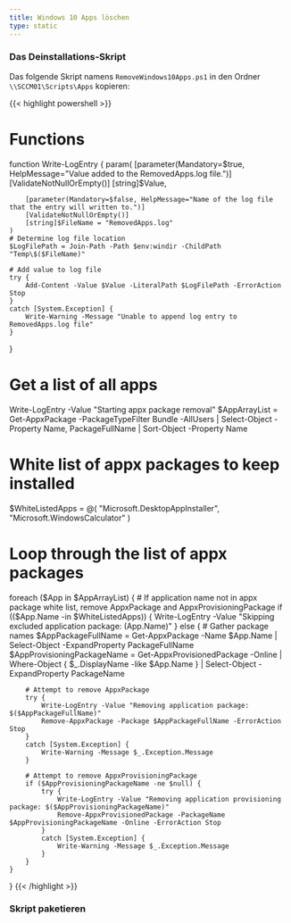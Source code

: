 ```yaml
---
title: Windows 10 Apps löschen
type: static
---
```


<!--more-->

### Das Deinstallations-Skript

Das folgende Skript namens `RemoveWindows10Apps.ps1` in den Ordner `\\SCCM01\Scripts\Apps` kopieren:

{{< highlight powershell >}}
# Functions
function Write-LogEntry {
    param(
        [parameter(Mandatory=$true, HelpMessage="Value added to the RemovedApps.log file.")]
        [ValidateNotNullOrEmpty()]
        [string]$Value,

        [parameter(Mandatory=$false, HelpMessage="Name of the log file that the entry will written to.")]
        [ValidateNotNullOrEmpty()]
        [string]$FileName = "RemovedApps.log"
    )
    # Determine log file location
    $LogFilePath = Join-Path -Path $env:windir -ChildPath "Temp\$($FileName)"

    # Add value to log file
    try {
        Add-Content -Value $Value -LiteralPath $LogFilePath -ErrorAction Stop
    }
    catch [System.Exception] {
        Write-Warning -Message "Unable to append log entry to RemovedApps.log file"
    }
}

# Get a list of all apps
Write-LogEntry -Value "Starting appx package removal"
$AppArrayList = Get-AppxPackage -PackageTypeFilter Bundle -AllUsers | Select-Object -Property Name, PackageFullName | Sort-Object -Property Name

# White list of appx packages to keep installed
$WhiteListedApps = @(
    "Microsoft.DesktopAppInstaller",
    "Microsoft.WindowsCalculator"
)

# Loop through the list of appx packages
foreach ($App in $AppArrayList) {
    # If application name not in appx package white list, remove AppxPackage and AppxProvisioningPackage
    if (($App.Name -in $WhiteListedApps)) {
        Write-LogEntry -Value "Skipping excluded application package: $($App.Name)"
    }
    else {
        # Gather package names
        $AppPackageFullName = Get-AppxPackage -Name $App.Name | Select-Object -ExpandProperty PackageFullName
        $AppProvisioningPackageName = Get-AppxProvisionedPackage -Online | Where-Object { $_.DisplayName -like $App.Name } | Select-Object -ExpandProperty PackageName

        # Attempt to remove AppxPackage
        try {
            Write-LogEntry -Value "Removing application package: $($AppPackageFullName)"
            Remove-AppxPackage -Package $AppPackageFullName -ErrorAction Stop
        }
        catch [System.Exception] {
            Write-Warning -Message $_.Exception.Message
        }

        # Attempt to remove AppxProvisioningPackage
        if ($AppProvisioningPackageName -ne $null) {
            try {
                Write-LogEntry -Value "Removing application provisioning package: $($AppProvisioningPackageName)"
                Remove-AppxProvisionedPackage -PackageName $AppProvisioningPackageName -Online -ErrorAction Stop
            }
            catch [System.Exception] {
                Write-Warning -Message $_.Exception.Message
            }
        }
    }
}
{{< /highlight >}}

### Skript paketieren

